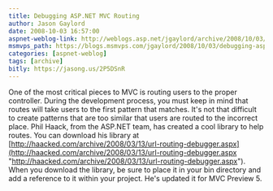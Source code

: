 ```yaml
---
title: Debugging ASP.NET MVC Routing
author: Jason Gaylord
date: 2008-10-03 16:57:00
aspnet-weblog-link: http://weblogs.asp.net/jgaylord/archive/2008/10/03/debugging-asp-net-mvc-routing.aspx
msmvps_path: https://blogs.msmvps.com/jgaylord/2008/10/03/debugging-asp-net-mvc-routing/
categories: [aspnet-weblog]
tags: [archive]
bitly: https://jasong.us/2P5DSnR
---
```


One of the most critical pieces to MVC is routing users to the proper controller. During the development process, you must keep in mind that routes will take users to the first pattern that matches. It's not that difficult to create patterns that are too similar that users are routed to the incorrect place. Phil Haack, from the ASP.NET team, has created a cool library to help routes. You can download his library at [http://haacked.com/archive/2008/03/13/url-routing-debugger.aspx](http://haacked.com/archive/2008/03/13/url-routing-debugger.aspx "http://haacked.com/archive/2008/03/13/url-routing-debugger.aspx"). When you download the library, be sure to place it in your bin directory and add a reference to it within your project. He's updated it for MVC Preview 5.